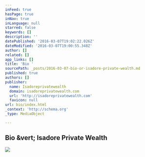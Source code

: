 ```yaml
---
inFeed: true
hasPage: true
inNav: true
inLanguage: null
starred: false
keywords: []
description: ''
datePublished: '2016-03-07T19:02:22.026Z'
dateModified: '2016-03-07T19:00:55.348Z'
author: []
related: []
app_links: []
title: 'Bio '
sourcePath: _posts/2016-03-07-bio-or-isadore-private-wealth.md
published: true
authors: []
publisher:
  name: Isadoreprivatewealth
  domain: isadoreprivatewealth.com
  url: 'http://isadoreprivatewealth.com'
  favicon: null
url: bio/index.html
_context: 'http://schema.org'
_type: MediaObject

---
```

<article style=""><h1>Bio &amp;vert; Isadore Private Wealth</h1><img src="http://isadoreprivatewealth.com/wp-content/uploads/2015/01/traverse-city-michigan-commercial-photographer-3-2.jpg" /></article>